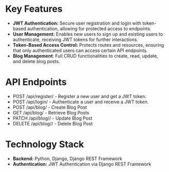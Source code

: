 # Key Features
  - **JWT Authentication:** Secure user registration and login with token-based authentication, allowing for protected access to endpoints.
  - **User Management:** Enables new users to sign up and existing users to authenticate, receiving JWT tokens for further interactions.
  - **Token-Based Access Control:** Protects routes and resources, ensuring that only authenticated users can access certain API endpoints.
  -  **Blog Management**: Full CRUD functionalities to create, read, update, and delete blog posts.

# API Endpoints
  -  POST /api/register/ - Register a new user and get a JWT token.
  -  POST /api/login/ - Authenticate a user and receive a JWT token.
  -  POST /api/blog/ - Create Blog Post
  -  GET /api/blog/ - Retrieve Blog Posts
  -  PATCH /api/blog/<id>/ - Update Blog Post
  -  DELETE /api/blog/<id>/ - Delete Blog Post


# Technology Stack
  -  **Backend:** Python, Django, Django REST Framework
  -  **Authentication:** JWT Authentication via Django REST Framework

